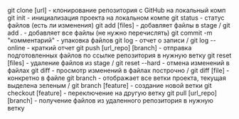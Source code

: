 git clone [url] - клонирование репозитория с GitHub на локальный комп
git init - инициализация проекта на локальном компе
git status - статус файлов (есть ли изменения)
git add [files] - добавляет файлы в stage / git add . - добавляет все файлы (не нужно перечислять)
git commit -m "комментарий" - упаковка файлов
git log - отчет о записи / git log --online - краткий отчет
git push [url_repo] [branch] - отправка подготовленных файлов по ссылке репозитория в нужную ветку
git reset [files] - удаление файлов из stage / git reset --hard - отмена изменений в файлах
git diff - просмотр изменений в файлах построчно / git diff [file] - конкретно в файле
git branch - отображает все ветки проекта, текущая выделена зеленым / git branch [feature] - создание новой ветки
git checkout [feature] - переключение на другую ветку
git pull [url_repo] [branch] - получение файлов из удаленного репозитория в нужную ветку